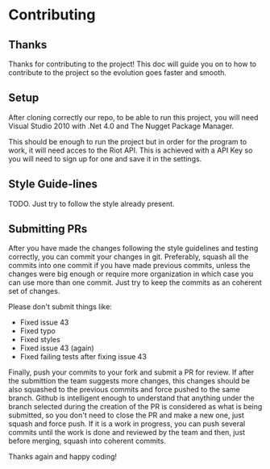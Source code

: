 Contributing
============

Thanks
------

Thanks for contributing to the project! This doc will guide you on to how to contribute to the project so the evolution goes faster and smooth.

Setup
-----

After cloning correctly our repo, to be able to run this project, you will need Visual Studio 2010 with .Net 4.0 and The Nugget Package Manager.

This should be enough to run the project but in order for the program to work, it will need acces to the Riot API. This is achieved with a API Key so you will need to sign up for one and save it in the settings.

Style Guide-lines
-----------------

TODO. Just try to follow the style already present.

Submitting PRs
--------------

After you have made the changes following the style guidelines and testing correctly, you can commit your changes in git. Preferably, squash all the commits into one commit if you have made previous commits, unless the changes were big enough or require more organization in which case you can use more than one commit. Just try to keep the commits as an coherent set of changes.

Please don't submit things like:

- Fixed issue 43
- Fixed typo
- Fixed styles
- Fixed issue 43 (again)
- Fixed failing tests after fixing issue 43

Finally, push your commits to your fork and submit a PR for review. If after the submittion the team suggests more changes, this changes should be also squashed to the previous commits and force pushed to the same branch. Github is intelligent enough to understand that anything under the branch selected during the creation of the PR is considered as what is being submitted, so you don't need to close the PR and make a new one, just squash and force push. If it is a work in progress, you can push several commits until the work is done and reviewed by the team and then, just before merging, squash into coherent commits.

Thanks again and happy coding!
